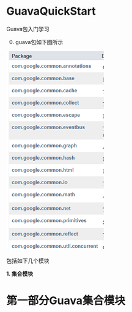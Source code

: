 # GuavaQuickStart
Guava包入门学习

0. guava包如下图所示

![img.png](img.png)

包括如下几个模块

**1. 集合模块**


# 第一部分Guava集合模块

